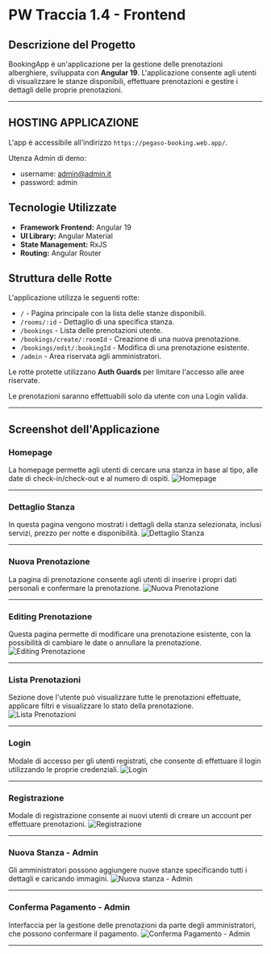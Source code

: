 # PW Traccia 1.4 - Frontend

## Descrizione del Progetto

BookingApp è un'applicazione per la gestione delle prenotazioni alberghiere, sviluppata con **Angular 19**.
L'applicazione consente agli utenti di visualizzare le stanze disponibili, effettuare prenotazioni e gestire i dettagli delle proprie prenotazioni.

---

## HOSTING APPLICAZIONE
L'app è accessibile all'indirizzo `https://pegaso-booking.web.app/`.

Utenza Admin di demo:
- username: admin@admin.it
- password: admin

## Tecnologie Utilizzate

- **Framework Frontend:** Angular 19
- **UI Library:** Angular Material
- **State Management:** RxJS
- **Routing:** Angular Router

## Struttura delle Rotte

L'applicazione utilizza le seguenti rotte:

- `/` - Pagina principale con la lista delle stanze disponibili.
- `/rooms/:id` - Dettaglio di una specifica stanza.
- `/bookings` - Lista delle prenotazioni utente.
- `/bookings/create/:roomId` - Creazione di una nuova prenotazione.
- `/bookings/edit/:bookingId` - Modifica di una prenotazione esistente.
- `/admin` - Area riservata agli amministratori.

Le rotte protette utilizzano **Auth Guards** per limitare l'accesso alle aree riservate.

Le prenotazioni saranno effettuabili solo da utente con una Login valida.

---

## Screenshot dell'Applicazione

### Homepage
La homepage permette agli utenti di cercare una stanza in base al tipo, alle date di check-in/check-out e al numero di ospiti.
![Homepage](screenshots/home.png)

---

### Dettaglio Stanza
In questa pagina vengono mostrati i dettagli della stanza selezionata, inclusi servizi, prezzo per notte e disponibilità.
![Dettaglio Stanza](screenshots/rooms-details.png)

---

### Nuova Prenotazione
La pagina di prenotazione consente agli utenti di inserire i propri dati personali e confermare la prenotazione.
![Nuova Prenotazione](screenshots/prenotazione.png)

---

### Editing Prenotazione
Questa pagina permette di modificare una prenotazione esistente, con la possibilità di cambiare le date o annullare la prenotazione.
![Editing Prenotazione](screenshots/rooms-editing.png)

---

### Lista Prenotazioni
Sezione dove l'utente può visualizzare tutte le prenotazioni effettuate, applicare filtri e visualizzare lo stato della prenotazione.
![Lista Prenotazioni](screenshots/rooms-manage.png)

---

### Login
Modale di accesso per gli utenti registrati, che consente di effettuare il login utilizzando le proprie credenziali.
![Login](screenshots/login.png)

---

### Registrazione
Modale di registrazione consente ai nuovi utenti di creare un account per effettuare prenotazioni.
![Registrazione](screenshots/registrazione.png)

---

### Nuova Stanza - Admin
Gli amministratori possono aggiungere nuove stanze specificando tutti i dettagli e caricando immagini.
![Nuova stanza - Admin](screenshots/admin-area.png)

---

### Conferma Pagamento - Admin
Interfaccia per la gestione delle prenotazioni da parte degli amministratori, che possono confermare il pagamento.
![Conferma Pagamento - Admin](screenshots/conferma-pagamento.png)

---

